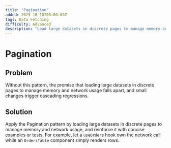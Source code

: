 ```yaml
---
title: "Pagination"
added: 2025-10-10T00:00:00Z
tags: Data Fetching
difficulty: Advanced
description: "Load large datasets in discrete pages to manage memory and network usage."
---
```

# Pagination

## Problem

Without this pattern, the premise that loading large datasets in discrete pages to manage memory and network usage falls apart, and small changes trigger cascading regressions.

## Solution

Apply the Pagination pattern by loading large datasets in discrete pages to manage memory and network usage, and reinforce it with concise examples or tests. For example, let a `useOrders` hook own the network call while an `OrdersTable` component simply renders rows.
